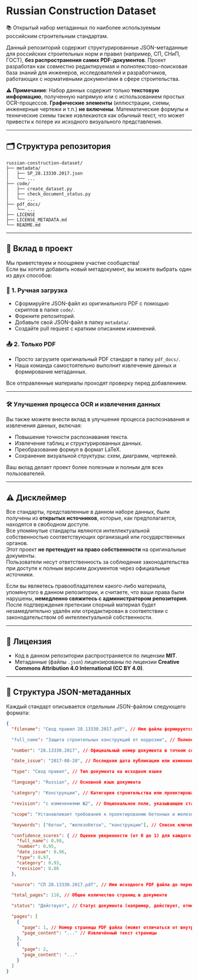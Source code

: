 # Russian Construction Dataset  
📚 Открытый набор метаданных по наиболее используемым российским строительным стандартам.

Данный репозиторий содержит структурированные JSON-метаданные для российских строительных норм и правил (например, СП, СНиП, ГОСТ), **без распространения самих PDF-документов**. Проект разработан как совместно редактируемая и полнотекстово-поисковая база знаний для инженеров, исследователей и разработчиков, работающих с нормативными документами в сфере строительства.

⚠️ **Примечание**: Набор данных содержит только **текстовую информацию**, полученную напрямую или с использованием простых OCR-процессов. **Графические элементы** (иллюстрации, схемы, инженерные чертежи и т.п.) **не включены**. Математические формулы и технические схемы также извлекаются как обычный текст, что может привести к потере их исходного визуального представления.

---

## 🗂 Структура репозитория

```
russian-construction-dataset/
├── metadata/
│   ├── SP_28.13330.2017.json
│   └── ...
├── code/
│   ├── create_dataset.py
│   ├── check_document_status.py
│   └── ...
├── pdf_docs/
│   └── ...
├── LICENSE
├── LICENSE_METADATA.md
└── README.md
```



---

## 🤝 Вклад в проект

Мы приветствуем и поощряем участие сообщества!  
Если вы хотите добавить новый метадокумент, вы можете выбрать один из двух способов:

### 📄 1. Ручная загрузка

- Сформируйте JSON-файл из оригинального PDF с помощью скриптов в папке `code/`.
- Форкните репозиторий.
- Добавьте свой JSON-файл в папку `metadata/`.
- Создайте pull request с кратким описанием изменений.

### 📤 2. Только PDF

- Просто загрузите оригинальный PDF стандарт в папку `pdf_docs/`.
- Наша команда самостоятельно выполнит извлечение данных и формирование метаданных.

Все отправленные материалы проходят проверку перед добавлением.

---

### 🛠️ Улучшения процесса OCR и извлечения данных

Вы также можете внести вклад в улучшение процесса распознавания и извлечения данных, включая:

- Повышение точности распознавания текста.
- Извлечение таблиц и структурированных данных.
- Преобразование формул в формат LaTeX.
- Сохранение визуальной структуры: схем, диаграмм, чертежей.

Ваш вклад делает проект более полезным и полным для всех пользователей.

---

## ⚠️ Дисклеймер

Все стандарты, представленные в данном наборе данных, были получены из **открытых источников**, которые, как предполагается, находятся в свободном доступе.  
Все упомянутые стандарты являются интеллектуальной собственностью соответствующих организаций или государственных органов.  
Этот проект **не претендует на право собственности** на оригинальные документы.  
Пользователи несут ответственность за соблюдение законодательства при доступе к полным версиям документов через официальные источники.

Если вы являетесь правообладателем какого-либо материала, упомянутого в данном репозитории, и считаете, что ваши права были нарушены, **немедленно свяжитесь с администратором репозитория**. После подтверждения претензии спорный материал будет незамедлительно удалён или отредактирован в соответствии с законодательством об интеллектуальной собственности.

---

## 📜 Лицензия

- Код в данном репозитории распространяется по лицензии **MIT**.
- Метаданные (файлы `.json`) лицензированы по лицензии **Creative Commons Attribution 4.0 International (CC BY 4.0)**.

---

## 📄 Структура JSON-метаданных

Каждый стандарт описывается отдельным JSON-файлом следующего формата:

```json
{
  "filename": "Свод правил 28.13330.2017.pdf", // Имя файла формируется на основании анализа: Тип документа + Номер

  "full_name": "Защита строительных конструкций от коррозии", // Полное название документа на исходном языке, приводится в формате Title Case согласно указанным правилам

  "number": "28.13330.2017", // Официальный номер документа в точном соответствии с оригиналом

  "date_issue": "2017-08-28", // Последняя дата публикации или изменения документа в формате ISO

  "type": "Свод правил", // Тип документа на исходном языке

  "language": "Russian", // Основной язык документа

  "category": "Конструкции", // Категория строительства или проектирования, к которой относится документ, на исходном языке

  "revision": "с изменениями №2", // Опциональное поле, указывающее статус ревизии или изменений документа

  "scope": "Устанавливает требования к проектированию бетонных и железобетонных конструкций зданий и сооружений.", // Краткое описание регулируемой области документа

  "keywords": ["бетон", "железобетон", "конструкции"], // Список ключевых терминов, характеризующих содержание документа

  "confidence_scores": { // Оценки уверенности (от 0 до 1) для каждого извлеченного поля метаданных
    "full_name": 0.98,
    "number": 0.95,
    "date_issue": 0.96,
    "type": 0.97,
    "category": 0.93,
    "revision": 0.88
  },

  "source": "СП 28.13330.2017.pdf", // Имя исходного PDF файла до переименования

  "total_pages": 118, // Общее количество страниц в документе

  "status": "Действует", // Статус документа (например, действует, отменён)

  "pages": [
    {
      "page": 1, // Номер страницы PDF файла (может отличаться от внутренней нумерации документа)
      "page_content": "..." // Извлечённый текст страницы
    },
    {
      "page": 2,
      "page_content": "..."
    }
  ]
}



